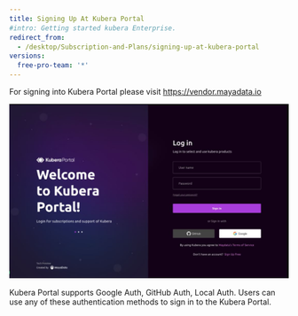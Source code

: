 ```yaml
---
title: Signing Up At Kubera Portal
#intro: Getting started kubera Enterprise.
redirect_from:
  - /desktop/Subscription-and-Plans/signing-up-at-kubera-portal
versions:
  free-pro-team: '*'
---
```


For signing into Kubera Portal please visit https://vendor.mayadata.io

<a href="/assets/images/Portal1.JPG"><img class="image-with-border" src="/assets/images/Portal1.JPG"></a>

Kubera Portal supports Google Auth, GitHub Auth, Local Auth. Users can use any of these authentication methods to sign in to the Kubera Portal.
